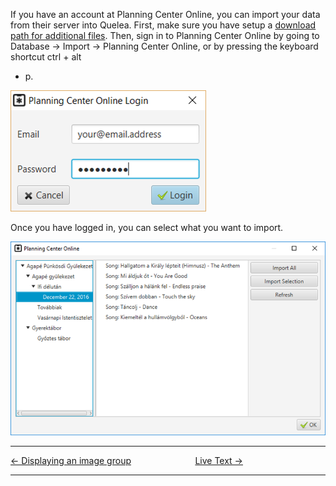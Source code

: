 If you have an account at Planning Center Online, you can import your
data from their server into Quelea. First, make sure you have setup a
[download path for additional files](Import_Export.md "Import Export"). Then,
sign in to Planning Center Online by going to Database -\> Import -\>
Planning Center Online, or by pressing the keyboard shortcut ctrl + alt
+ p.

![<File:PCO> login.png](PCO_login.png "File:PCO login.png")

Once you have logged in, you can select what you want to import.

![<File:PCO> import.png](PCO_import.png "File:PCO import.png")

-----



[← Displaying an image group](Displaying_an_image_group.md "Displaying an image group")
&nbsp;&nbsp;&nbsp;&nbsp;&nbsp;&nbsp;&nbsp;&nbsp;&nbsp;&nbsp;&nbsp;&nbsp;&nbsp;&nbsp;&nbsp;&nbsp;&nbsp;&nbsp;&nbsp;&nbsp;&nbsp;&nbsp;&nbsp;&nbsp; [Live Text →](Live_Text.md "Live Text")

---
